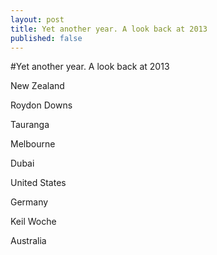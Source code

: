 ```yaml
---
layout: post
title: Yet another year. A look back at 2013
published: false
---
```

#Yet another year. A look back at 2013

New Zealand

Roydon Downs

Tauranga

Melbourne

Dubai

United States

Germany

Keil Woche



Australia